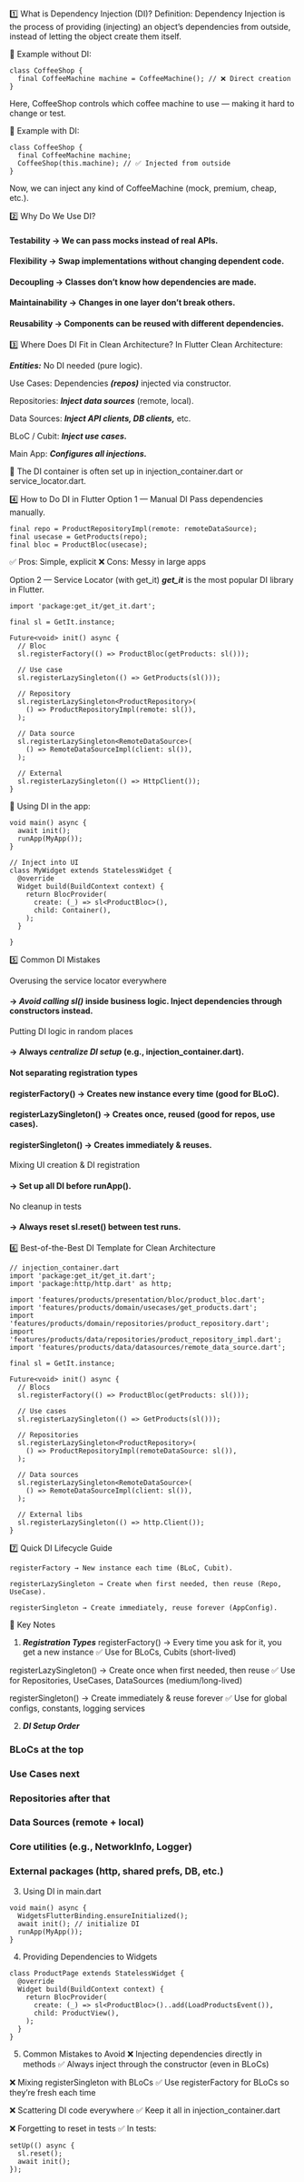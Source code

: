 1️⃣ What is Dependency Injection (DI)?
Definition:
Dependency Injection is the process of providing (injecting) an object’s dependencies from outside, instead of letting the object create them itself.

📌 Example without DI:

```
class CoffeeShop {
  final CoffeeMachine machine = CoffeeMachine(); // ❌ Direct creation
}
```
Here, CoffeeShop controls which coffee machine to use — making it hard to change or test.

📌 Example with DI:

```
class CoffeeShop {
  final CoffeeMachine machine;
  CoffeeShop(this.machine); // ✅ Injected from outside
}

```
Now, we can inject any kind of CoffeeMachine (mock, premium, cheap, etc.).

2️⃣ Why Do We Use DI?

#### Testability → We can pass mocks instead of real APIs.

#### Flexibility → Swap implementations without changing dependent code.

#### Decoupling → Classes don’t know how dependencies are made.

#### Maintainability → Changes in one layer don’t break others.

#### Reusability → Components can be reused with different dependencies.

3️⃣ Where Does DI Fit in Clean Architecture?
In Flutter Clean Architecture:

***Entities:*** No DI needed (pure logic).

Use Cases: Dependencies ***(repos)*** injected via constructor.

Repositories: ***Inject data sources*** (remote, local).

Data Sources: ***Inject API clients, DB clients,*** etc.

BLoC / Cubit: ***Inject use cases.***

Main App: ***Configures all injections.***

📌 The DI container is often set up in injection_container.dart or service_locator.dart.

4️⃣ How to Do DI in Flutter
Option 1 — Manual DI
Pass dependencies manually.

```
final repo = ProductRepositoryImpl(remote: remoteDataSource);
final usecase = GetProducts(repo);
final bloc = ProductBloc(usecase);

```

✅ Pros: Simple, explicit
❌ Cons: Messy in large apps

Option 2 — Service Locator (with get_it)
***get_it*** is the most popular DI library in Flutter.

```
import 'package:get_it/get_it.dart';

final sl = GetIt.instance;

Future<void> init() async {
  // Bloc
  sl.registerFactory(() => ProductBloc(getProducts: sl()));

  // Use case
  sl.registerLazySingleton(() => GetProducts(sl()));

  // Repository
  sl.registerLazySingleton<ProductRepository>(
    () => ProductRepositoryImpl(remote: sl()),
  );

  // Data source
  sl.registerLazySingleton<RemoteDataSource>(
    () => RemoteDataSourceImpl(client: sl()),
  );

  // External
  sl.registerLazySingleton(() => HttpClient());
}

```

📌 Using DI in the app:

```
void main() async {
  await init();
  runApp(MyApp());
}

// Inject into UI
class MyWidget extends StatelessWidget {
  @override
  Widget build(BuildContext context) {
    return BlocProvider(
      create: (_) => sl<ProductBloc>(),
      child: Container(),
    );
  }

}

```

5️⃣ Common DI Mistakes


Overusing the service locator everywhere
#### → ***Avoid calling sl<T>()*** inside business logic. Inject dependencies through constructors instead.

Putting DI logic in random places
#### → Always ***centralize DI setup*** (e.g., injection_container.dart).

#### Not separating registration types

#### registerFactory() → Creates new instance every time (good for BLoC).

#### registerLazySingleton() → Creates once, reused (good for repos, use cases).

#### registerSingleton() → Creates immediately & reuses.

Mixing UI creation & DI registration
#### → Set up all DI before runApp().

No cleanup in tests
#### → Always reset sl.reset() between test runs.



6️⃣ Best-of-the-Best DI Template for Clean Architecture

```
// injection_container.dart
import 'package:get_it/get_it.dart';
import 'package:http/http.dart' as http;

import 'features/products/presentation/bloc/product_bloc.dart';
import 'features/products/domain/usecases/get_products.dart';
import 'features/products/domain/repositories/product_repository.dart';
import 'features/products/data/repositories/product_repository_impl.dart';
import 'features/products/data/datasources/remote_data_source.dart';

final sl = GetIt.instance;

Future<void> init() async {
  // Blocs
  sl.registerFactory(() => ProductBloc(getProducts: sl()));

  // Use cases
  sl.registerLazySingleton(() => GetProducts(sl()));

  // Repositories
  sl.registerLazySingleton<ProductRepository>(
    () => ProductRepositoryImpl(remoteDataSource: sl()),
  );

  // Data sources
  sl.registerLazySingleton<RemoteDataSource>(
    () => RemoteDataSourceImpl(client: sl()),
  );

  // External libs
  sl.registerLazySingleton(() => http.Client());
}

```

7️⃣ Quick DI Lifecycle Guide

```
registerFactory → New instance each time (BLoC, Cubit).

registerLazySingleton → Create when first needed, then reuse (Repo, UseCase).

registerSingleton → Create immediately, reuse forever (AppConfig).

```

📌 Key Notes
1. ***Registration Types***
registerFactory() → Every time you ask for it, you get a new instance
✅ Use for BLoCs, Cubits (short-lived)

registerLazySingleton() → Create once when first needed, then reuse
✅ Use for Repositories, UseCases, DataSources (medium/long-lived)

registerSingleton() → Create immediately & reuse forever
✅ Use for global configs, constants, logging services

2. ***DI Setup Order***

### BLoCs at the top

### Use Cases next

### Repositories after that

### Data Sources (remote + local)

### Core utilities (e.g., NetworkInfo, Logger)

### External packages (http, shared prefs, DB, etc.)

3. Using DI in main.dart

```
void main() async {
  WidgetsFlutterBinding.ensureInitialized();
  await init(); // initialize DI
  runApp(MyApp());
}

```
4. Providing Dependencies to Widgets

```
class ProductPage extends StatelessWidget {
  @override
  Widget build(BuildContext context) {
    return BlocProvider(
      create: (_) => sl<ProductBloc>()..add(LoadProductsEvent()),
      child: ProductView(),
    );
  }
}

```

5. Common Mistakes to Avoid
❌ Injecting dependencies directly in methods
✅ Always inject through the constructor (even in BLoCs)

❌ Mixing registerSingleton with BLoCs
✅ Use registerFactory for BLoCs so they’re fresh each time

❌ Scattering DI code everywhere
✅ Keep it all in injection_container.dart

❌ Forgetting to reset in tests
✅ In tests:


```
setUp(() async {
  sl.reset();
  await init();
});

```